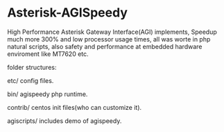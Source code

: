# Asterisk-AGISpeedy

High Performance Asterisk Gateway Interface(AGI) implements, Speedup much more 300% and low processor usage times,
all was worte in php natural scripts, also safety and performance at embedded hardware enviroment like MT7620 etc.

folder structures:

etc/ config files.

bin/ agispeedy php runtime.

contrib/  centos init files(who can customize it).

agiscripts/  includes demo of agispeedy.

